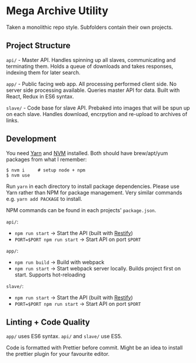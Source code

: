 # Mega Archive Utility

Taken a monolithic repo style. Subfolders contain their own projects.

## Project Structure
`api/` - Master API. Handles spinning up all slaves, communicating and terminating them. Holds a queue of downloads and takes responses, indexing them for later search.

`app/` - Public facing web app. All processing performed client side. No server side processing available. Queries master API for data. Built with React, Redux in ES6 syntax.

`slave/` - Code base for slave API. Prebaked into images that will be spun up on each slave. Handles download, encrpytion and re-upload to archives of links.

## Development
You need [Yarn](https://github.com/yarnpkg/yarn) and [NVM](https://github.com/creationix/nvm) installed. Both should have brew/apt/yum packages from what I remember:

```
$ nvm i     # setup node + npm
$ nvm use
```

Run `yarn` in each directory to install package dependencies. Please use Yarn rather than NPM for package management. Very similar commands e.g. `yarn add PACKAGE` to install.

NPM commands can be found in each projects' `package.json`.

`api/`:
- `npm run start` -> Start the API (built with [Restify](https://github.com/restify/node-restify))
- `PORT=$PORT npm run start` -> Start API on port `$PORT`

`app/`:
- `npm run build` -> Build with webpack
- `npm run start` -> Start webpack server locally. Builds project first on start. Supports hot-reloading

`slave/`:
- `npm run start` -> Start the API (built with [Restify](https://github.com/restify/node-restify))
- `PORT=$PORT npm run start` -> Start API on port `$PORT`

## Linting + Code Quality
`app/` uses ES6 syntax. `api/` and `slave/` use ES5.

Code is formatted with Prettier before commit. Might be an idea to install the prettier plugin for your favourite editor.
